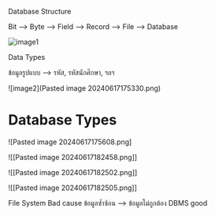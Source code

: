 
Database Structure

Bit --> Byte --> Field --> Record --> File --> Database

![image1](https://github.com/Annerez/ITY2S1/blob/main/Database%20System/images/Pasted%20image%2020240617173321.png)

Data Types

ข้อมูลรูปแบบ --> รหัส, รหัสนักศึกษา, ฯลฯ

![image2](Pasted image 20240617175330.png)


# Database Types

![Pasted image 20240617175608.png]

![[Pasted image 20240617182458.png]]


![[Pasted image 20240617182502.png]]


![[Pasted image 20240617182505.png]]






File System Bad cause ข้อมูลซ้ำซ้อน --> ข้อมูลไม่ถูกต้อง
DBMS good
